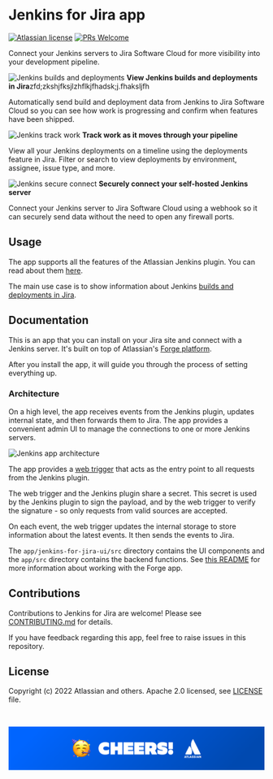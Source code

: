 # Jenkins for Jira app

[![Atlassian license](https://img.shields.io/badge/license-Apache%202.0-blue.svg?style=flat-square)](LICENSE) [![PRs Welcome](https://img.shields.io/badge/PRs-welcome-brightgreen.svg?style=flat-square)](CONTRIBUTING.md)

Connect your Jenkins servers to Jira Software Cloud for more visibility into your development pipeline.

![Jenkins builds and deployments](docs/jenkins1.png)
**View Jenkins builds and deployments in Jira**zfd;zkshjfksjlzhflkjfhadsk;j.fhaksljfh

Automatically send build and deployment data from Jenkins to Jira Software Cloud so you can see how work is progressing and confirm when features have been shipped.

![Jenkins track work](docs/jenkins2.png)
**Track work as it moves through your pipeline**

View all your Jenkins deployments on a timeline using the deployments feature in Jira. Filter or search to view deployments by environment, assignee, issue type, and more.

![Jenkins secure connect](docs/jenkins3.png)
**Securely connect your self-hosted Jenkins server**

Connect your Jenkins server to Jira Software Cloud using a webhook so it can securely send data without the need to open any firewall ports.

## Usage

The app supports all the features of the Atlassian Jenkins plugin. You can read about them [here](https://github.com/jenkinsci/atlassian-jira-software-cloud-plugin).

The main use case is to show information about Jenkins [builds and deployments in Jira](https://www.atlassian.com/solutions/devops/features).

## Documentation

This is an app that you can install on your Jira site and connect with a Jenkins server. It's built on top of Atlassian's [Forge platform](https://developer.atlassian.com/platform/forge/).

After you install the app, it will guide you through the process of setting everything up.

### Architecture 

On a high level, the app receives events from the Jenkins plugin, updates internal state, and then forwards them to Jira. The app provides a convenient admin UI to manage the connections to one or more Jenkins servers.

![Jenkins app architecture](docs/architecture.png)

The app provides a [web trigger](https://developer.atlassian.com/platform/forge/manifest-reference/modules/web-trigger/) that acts as the entry point to all requests from the Jenkins plugin.

The web trigger and the Jenkins plugin share a secret. This secret is used by the Jenkins plugin to sign the payload, and by the web trigger to verify the signature - so only requests from valid sources are accepted.

On each event, the web trigger updates the internal storage to store information about the latest events. It then sends the events to Jira.

The `app/jenkins-for-jira-ui/src` directory contains the UI components and the `app/src` directory contains the backend functions. See [this README](app/README.md) for more information about working with the Forge app.

## Contributions

Contributions to Jenkins for Jira are welcome! Please see [CONTRIBUTING.md](CONTRIBUTING.md) for details. 

If you have feedback regarding this app, feel free to raise issues in this repository. 

## License

Copyright (c) 2022 Atlassian and others.
Apache 2.0 licensed, see [LICENSE](LICENSE) file.

<br/> 


[![With â¤ï¸ from Atlassian](https://raw.githubusercontent.com/atlassian-internal/oss-assets/master/banner-cheers.png)](https://www.atlassian.com)
